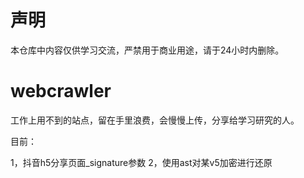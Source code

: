 # 声明
本仓库中内容仅供学习交流，严禁用于商业用途，请于24小时内删除。

# webcrawler

工作上用不到的站点，留在手里浪费，会慢慢上传，分享给学习研究的人。

目前：

1，抖音h5分享页面_signature参数
2，使用ast对某v5加密进行还原
